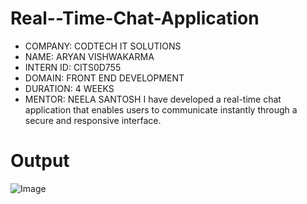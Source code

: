 # Real--Time-Chat-Application

* COMPANY: CODTECH IT SOLUTIONS 
* NAME: ARYAN VISHWAKARMA 
* INTERN ID: CITS0D755 
* DOMAIN: FRONT END DEVELOPMENT 
* DURATION: 4 WEEKS 
* MENTOR: NEELA SANTOSH
I have developed a real-time chat application that enables users to communicate instantly through a secure and responsive interface.
# Output
![Image](https://github.com/user-attachments/assets/a141d864-0f7d-4d31-98e2-6e2fe50b9bfa)
